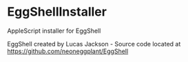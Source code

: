 # EggShellInstaller
AppleScript installer for EggShell

EggShell created by Lucas Jackson - Source code located at https://github.com/neoneggplant/EggShell
